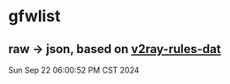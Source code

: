 # gfwlist
## raw -> json, based on [v2ray-rules-dat](https://github.com/Loyalsoldier/v2ray-rules-dat)
Sun Sep 22 06:00:52 PM CST 2024

